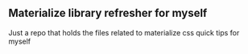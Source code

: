 ## Materialize library refresher for myself
Just a repo that holds the files related to materialize css quick tips for myself
